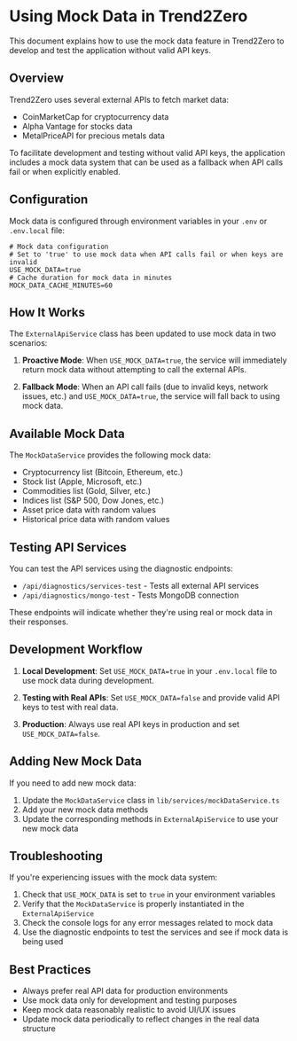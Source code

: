 # Using Mock Data in Trend2Zero

This document explains how to use the mock data feature in Trend2Zero to develop and test the application without valid API keys.

## Overview

Trend2Zero uses several external APIs to fetch market data:
- CoinMarketCap for cryptocurrency data
- Alpha Vantage for stocks data
- MetalPriceAPI for precious metals data

To facilitate development and testing without valid API keys, the application includes a mock data system that can be used as a fallback when API calls fail or when explicitly enabled.

## Configuration

Mock data is configured through environment variables in your `.env` or `.env.local` file:

```
# Mock data configuration
# Set to 'true' to use mock data when API calls fail or when keys are invalid
USE_MOCK_DATA=true
# Cache duration for mock data in minutes
MOCK_DATA_CACHE_MINUTES=60
```

## How It Works

The `ExternalApiService` class has been updated to use mock data in two scenarios:

1. **Proactive Mode**: When `USE_MOCK_DATA=true`, the service will immediately return mock data without attempting to call the external APIs.

2. **Fallback Mode**: When an API call fails (due to invalid keys, network issues, etc.) and `USE_MOCK_DATA=true`, the service will fall back to using mock data.

## Available Mock Data

The `MockDataService` provides the following mock data:

- Cryptocurrency list (Bitcoin, Ethereum, etc.)
- Stock list (Apple, Microsoft, etc.)
- Commodities list (Gold, Silver, etc.)
- Indices list (S&P 500, Dow Jones, etc.)
- Asset price data with random values
- Historical price data with random values

## Testing API Services

You can test the API services using the diagnostic endpoints:

- `/api/diagnostics/services-test` - Tests all external API services
- `/api/diagnostics/mongo-test` - Tests MongoDB connection

These endpoints will indicate whether they're using real or mock data in their responses.

## Development Workflow

1. **Local Development**: Set `USE_MOCK_DATA=true` in your `.env.local` file to use mock data during development.

2. **Testing with Real APIs**: Set `USE_MOCK_DATA=false` and provide valid API keys to test with real data.

3. **Production**: Always use real API keys in production and set `USE_MOCK_DATA=false`.

## Adding New Mock Data

If you need to add new mock data:

1. Update the `MockDataService` class in `lib/services/mockDataService.ts`
2. Add your new mock data methods
3. Update the corresponding methods in `ExternalApiService` to use your new mock data

## Troubleshooting

If you're experiencing issues with the mock data system:

1. Check that `USE_MOCK_DATA` is set to `true` in your environment variables
2. Verify that the `MockDataService` is properly instantiated in the `ExternalApiService`
3. Check the console logs for any error messages related to mock data
4. Use the diagnostic endpoints to test the services and see if mock data is being used

## Best Practices

- Always prefer real API data for production environments
- Use mock data only for development and testing purposes
- Keep mock data reasonably realistic to avoid UI/UX issues
- Update mock data periodically to reflect changes in the real data structure
